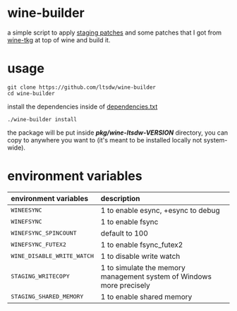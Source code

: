 # wine-builder

a simple script to apply [staging patches](https://github.com/wine-staging/wine-staging) and some patches that I got from [wine-tkg](https://github.com/Frogging-Family/wine-tkg-git) at top of wine and build it.

# usage

```
git clone https://github.com/ltsdw/wine-builder
cd wine-builder
```

install the dependencies inside of [dependencies.txt](https://github.com/ltsdw/wine-builder/blob/main/dependencies.txt)

```
./wine-builder install
```

the package will be put inside ___pkg/wine-ltsdw-VERSION___ directory, you can copy to anywhere you want to (it's meant to be installed locally not system-wide).

# environment variables

| environment variables | description |
| :-------------------- | :---------- |
| <tt>WINEESYNC</tt>                 | 1 to enable esync, +esync to debug
| <tt>WINEFSYNC</tt>                 | 1 to enable fsync
| <tt>WINEFSYNC_SPINCOUNT</tt>       | default to 100
| <tt>WINEFSYNC_FUTEX2</tt>          | 1 to enable fsync_futex2
| <tt>WINE_DISABLE_WRITE_WATCH</tt>  | 1 to disable write watch
| <tt>STAGING_WRITECOPY</tt>         | 1 to simulate the memory management system of Windows more precisely
| <tt>STAGING_SHARED_MEMORY</tt>     | 1 to enable shared memory
  
